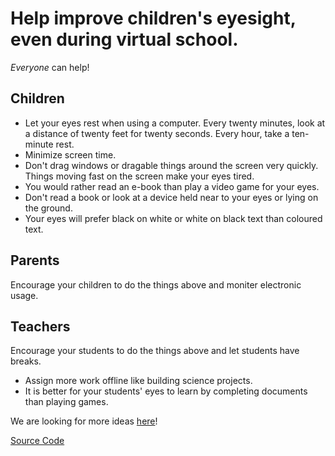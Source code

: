 # Help improve children's eyesight, even during virtual school.

*Everyone* can help!

## Children

- Let your eyes rest when using a computer. Every twenty minutes, look at a distance of twenty feet for twenty seconds. Every hour, take a ten-minute rest.
- Minimize screen time.
- Don't drag windows or dragable things around the screen very quickly. Things moving fast on the screen make your eyes tired.
- You would rather read an e-book than play a video game for your eyes.
- Don't read a book or look at a device held near to your eyes or lying on the ground.
- Your eyes will prefer black on white or white on black text than coloured text.

## Parents

Encourage your children to do the things above and moniter electronic usage.

## Teachers

Encourage your students to do the things above and let students have breaks.

- Assign more work offline like building science projects.
- It is better for your students' eyes to learn by completing documents than playing games.

We are looking for more ideas [here](https://forms.gle/WDWsUsLcZX5QvjBGA)!

[Source Code](https://raw.githubusercontent.com/donaldli2020/Design-Thinking-summer-2021/main/screen-time/index.md)
